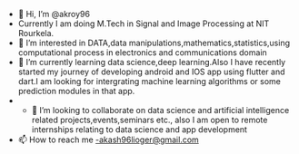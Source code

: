 - 👋 Hi, I’m @akroy96
- Currently I am doing M.Tech in Signal and Image Processing at NIT Rourkela.
- 👀 I’m interested in DATA,data manipulations,mathematics,statistics,using computational process in electronics and communications domain
- 🌱 I’m currently learning data science,deep learning.Also I have recently started my journey of developing android and IOS app using flutter and dart.I am looking for intergrating machine learning algorithms or some prediction modules in that app.
- - 💞️ I’m looking to collaborate on data science and artificial intelligence related projects,events,seminars etc., also I am open to remote internships relating to data science and app development
- 📫 How to reach me -akash96lioger@gmail.com

